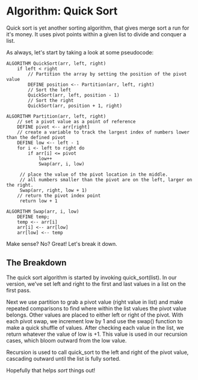 # Algorithm: Quick Sort

Quick sort is yet another sorting algorithm, that gives merge sort a run for it's money. It uses pivot points within a given list to divide and conquer a list.

As always, let's start by taking a look at some pseudocode:

```pseudo
ALGORITHM QuickSort(arr, left, right)
    if left < right
        // Partition the array by setting the position of the pivot value
        DEFINE position <-- Partition(arr, left, right)
        // Sort the left
        QuickSort(arr, left, position - 1)
        // Sort the right
        QuickSort(arr, position + 1, right)

ALGORITHM Partition(arr, left, right)
    // set a pivot value as a point of reference
    DEFINE pivot <-- arr[right]
    // create a variable to track the largest index of numbers lower than the defined pivot
    DEFINE low <-- left - 1
    for i <- left to right do
        if arr[i] <= pivot
            low++
            Swap(arr, i, low)

     // place the value of the pivot location in the middle.
     // all numbers smaller than the pivot are on the left, larger on the right.
     Swap(arr, right, low + 1)
    // return the pivot index point
     return low + 1

ALGORITHM Swap(arr, i, low)
    DEFINE temp;
    temp <-- arr[i]
    arr[i] <-- arr[low]
    arr[low] <-- temp
```

Make sense? No? Great! Let's break it down.

## The Breakdown

The quick sort algorithm is started by invoking quick_sort(list). In our version, we've set left and right to the first and last values in a list on the first pass.

Next we use partition to grab a pivot value (right value in list) and make repeated comparisons to find where within the list values the pivot value belongs. Other values are placed to either left or right of the pivot. With each pivot swap, we increment low by 1 and use the swap() function to make a quick shuffle of values. After checking each value in the list, we return whatever the value of low is +1. This value is used in our recursion cases, which bloom outward from the low value.

Recursion is used to call quick_sort to the left and right of the pivot value, cascading outward until the list is fully sorted.

Hopefully that helps *sort* things out!
